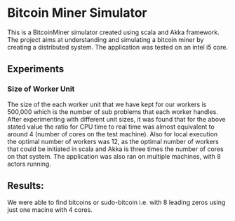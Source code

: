 # **Bitcoin Miner Simulator**

This is a BitcoinMiner simulator created using scala and Akka framework. The project aims at understanding and simulating a bitcoin miner by creating a distributed system. The application was tested on an intel i5 core.

## **Experiments**

### Size of Worker Unit

The size of the each worker unit that we have kept for our workers is 500,000 which is the number of sub problems that each worker handles. After experimenting with different unit sizes, it was found that for the above stated value the ratio for CPU time to real time was almost equivalent to around 4 (number of cores on the test machine). Also for local execution the optimal number of workers was 12, as the optimal number of workers that could be initiated in scala and Akka is three times the number of cores on that system. The application was also ran on multiple machines, with 8 actors running.


## **Results:**

We were able to find bitcoins or sudo-bitcoin i.e. with 8 leading zeros using just one macine with 4 cores.


